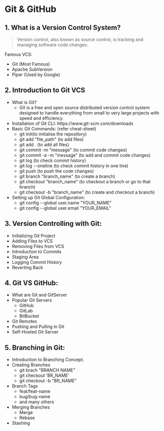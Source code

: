 # Git & GitHub

## 1. What is a Version Control System?

> Version control, also known as source control, is tracking and managing software code changes.

Famous VCS:

<ul>
<li>Git (Most Famous) </li>
<li>Apache SubVersion </li>
<li>Piper (Used by Google) </li>
</ul>

## 2. Introduction to Git VCS

<ul>
<li>What is Git?
<ul>
    <li>Git is a free and open source distributed version control system designed to handle everything from small to very large projects with speed and efficiency. 
    </li>
</ul>

 </li>
<li>Installation of Git CLI: <a> https://www.git-scm.com/downloads </a> </li>
<li>Basic Git Commands: (refer cheat-sheet)
<ul> 
<li> git init(to initialise the repository)</li>
<li> git add "file_path" (to add files) </li>
<li> git add . (to add all files) </li>
<li> git commit -m "message"  (to commit code changes) </li>
<li> git commit -a -m "message"  (to add and commit code changes) </li>
<li> git log   (to check commit history) </li>
<li> git log --oneline (to check commit history in one line) </li>
<li> git push  (to push the code changes) </li>
<li> git branch "branch_name"  (to create a branch) </li>
<li> git checkout "branch_name"  (to checkout a branch or go to that branch) </li>
<li> git checkout -b "branch_name"  (to create and checkout a branch) </li>
</ul>
</li>
<li>Setting up Git Global Configuration:
<ul> 
<li> git config --global user.name "YOUR_NAME" </li>
<li> git config --global user.email "YOUR_EMAIL" </li>
</ul>
</li>
</ul>

## 3. Version Controlling with Git:

<ul>
   <li> Initializing Git Project </li>
   <li> Adding Files to VCS </li> 
   <li> Removing Files from VCS </li> 
   <li> Introduction to Commits </li> 
   <li> Staging Area </li> 
   <li> Logging Commit History </li> 
   <li> Reverting Back </li> 
</ul>


## 4. Git VS GitHub:

<ul>
   <li> What are Git and GitServer </li>
   <li> Popular Git Servers
   <ul>
   <li> GitHub </li>
   <li> GitLab </li> 
   <li>BitBucket </li> 
</ul>
    </li> 
   <li> Git Remotes </li> 
   <li> Pushing and Pulling in Git </li> 
   <li> Self-Hosted Git Server </li> 
</ul>


## 5. Branching in Git:

<ul>
   <li> Introduction to Branching Concept. </li>
   <li> Creating Branches
   <ul>
   <li> git brach "BRANCH NAME" </li>
   <li> git checkout 'BR_NAME' </li> 
   <li> git checkout -b "BR_NAME" </li> 
   
</ul>
</li> 
<li> Branch Tags
   <ul>
   <li> feat/feat-name </li>
   <li> bug/bug-name </li> 
   <li> and many others </li>   
</ul>
</li>  
<li> Merging Branches
   <ul>
   <li> Merge </li>
   <li> Rebase </li>    
</ul>
</li>  
   <li> Stashing </li> 
</ul>
